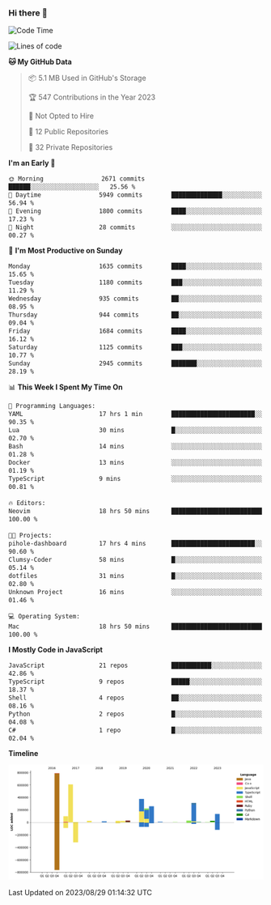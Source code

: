 ### Hi there 👋

<!--
**Clumsy-Coder/Clumsy-Coder** is a ✨ _special_ ✨ repository because its `README.md` (this file) appears on your GitHub profile.

Here are some ideas to get you started:

- 🔭 I’m currently working on ...
- 🌱 I’m currently learning ...
- 👯 I’m looking to collaborate on ...
- 🤔 I’m looking for help with ...
- 💬 Ask me about ...
- 📫 How to reach me: ...
- 😄 Pronouns: ...
- ⚡ Fun fact: ...
-->

<!-- anmol098/waka-readme-stats -->
<!--START_SECTION:waka-->
![Code Time](http://img.shields.io/badge/Code%20Time-355%20hrs%204%20mins-blue)

![Lines of code](https://img.shields.io/badge/From%20Hello%20World%20I%27ve%20Written-3.0%20million%20lines%20of%20code-blue)

**🐱 My GitHub Data** 

> 📦 5.1 MB Used in GitHub's Storage 
 > 
> 🏆 547 Contributions in the Year 2023
 > 
> 🚫 Not Opted to Hire
 > 
> 📜 12 Public Repositories 
 > 
> 🔑 32 Private Repositories 
 > 
**I'm an Early 🐤** 

```text
🌞 Morning                2671 commits        ██████░░░░░░░░░░░░░░░░░░░   25.56 % 
🌆 Daytime                5949 commits        ██████████████░░░░░░░░░░░   56.94 % 
🌃 Evening                1800 commits        ████░░░░░░░░░░░░░░░░░░░░░   17.23 % 
🌙 Night                  28 commits          ░░░░░░░░░░░░░░░░░░░░░░░░░   00.27 % 
```
📅 **I'm Most Productive on Sunday** 

```text
Monday                   1635 commits        ████░░░░░░░░░░░░░░░░░░░░░   15.65 % 
Tuesday                  1180 commits        ███░░░░░░░░░░░░░░░░░░░░░░   11.29 % 
Wednesday                935 commits         ██░░░░░░░░░░░░░░░░░░░░░░░   08.95 % 
Thursday                 944 commits         ██░░░░░░░░░░░░░░░░░░░░░░░   09.04 % 
Friday                   1684 commits        ████░░░░░░░░░░░░░░░░░░░░░   16.12 % 
Saturday                 1125 commits        ███░░░░░░░░░░░░░░░░░░░░░░   10.77 % 
Sunday                   2945 commits        ███████░░░░░░░░░░░░░░░░░░   28.19 % 
```


📊 **This Week I Spent My Time On** 

```text
💬 Programming Languages: 
YAML                     17 hrs 1 min        ███████████████████████░░   90.35 % 
Lua                      30 mins             █░░░░░░░░░░░░░░░░░░░░░░░░   02.70 % 
Bash                     14 mins             ░░░░░░░░░░░░░░░░░░░░░░░░░   01.28 % 
Docker                   13 mins             ░░░░░░░░░░░░░░░░░░░░░░░░░   01.19 % 
TypeScript               9 mins              ░░░░░░░░░░░░░░░░░░░░░░░░░   00.81 % 

🔥 Editors: 
Neovim                   18 hrs 50 mins      █████████████████████████   100.00 % 

🐱‍💻 Projects: 
pihole-dashboard         17 hrs 4 mins       ███████████████████████░░   90.60 % 
Clumsy-Coder             58 mins             █░░░░░░░░░░░░░░░░░░░░░░░░   05.14 % 
dotfiles                 31 mins             █░░░░░░░░░░░░░░░░░░░░░░░░   02.80 % 
Unknown Project          16 mins             ░░░░░░░░░░░░░░░░░░░░░░░░░   01.46 % 

💻 Operating System: 
Mac                      18 hrs 50 mins      █████████████████████████   100.00 % 
```

**I Mostly Code in JavaScript** 

```text
JavaScript               21 repos            ███████████░░░░░░░░░░░░░░   42.86 % 
TypeScript               9 repos             █████░░░░░░░░░░░░░░░░░░░░   18.37 % 
Shell                    4 repos             ██░░░░░░░░░░░░░░░░░░░░░░░   08.16 % 
Python                   2 repos             █░░░░░░░░░░░░░░░░░░░░░░░░   04.08 % 
C#                       1 repo              █░░░░░░░░░░░░░░░░░░░░░░░░   02.04 % 
```



**Timeline**

![Lines of Code chart](https://raw.githubusercontent.com/Clumsy-Coder/Clumsy-Coder/main/assets/bar_graph.png)


 Last Updated on 2023/08/29 01:14:32 UTC
<!--END_SECTION:waka-->
